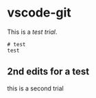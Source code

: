 # vscode-git

This is a *test trial*.

    # test
    test

## 2nd edits for a test

this is a second trial
